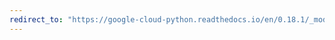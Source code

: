 ```yaml
---
redirect_to: "https://google-cloud-python.readthedocs.io/en/0.18.1/_modules/gcloud/pubsub/client.html"
---
```

